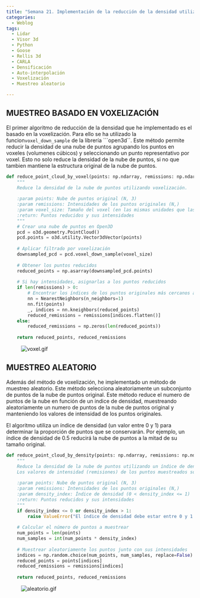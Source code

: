```yaml
---
title: "Semana 21. Implementación de la reducción de la densidad utilizando diferentes algoritmos"
categories:
  - Weblog
tags:
  - Lidar
  - Visor 3d
  - Python
  - Goose 
  - Rellis 3d
  - CARLA
  - Densificación
  - Auto-interpolación
  - Voxelización
  - Muestreo aleatorio

---
```


## MUESTREO BASADO EN VOXELIZACIÓN
El primer algoritmo de reducción de la densidad que he implementado es el basado en la voxelización. Para ello se ha utilizado la funcion```voxel_down_sample``` de la librería ```open3d``. Este método permite reducir la densidad de una nube de puntos agrupando los puntos en voxeles (volumenes cúbicos) y seleccionando un punto representativo por voxel. Esto no solo reduce la densidad de la nube de puntos, si no que tambien mantiene la estructura original de la nube de puntos.

```python
def reduce_point_cloud_by_voxel(points: np.ndarray, remissions: np.ndarray, voxel_size: float) -> tuple[np.ndarray, np.ndarray]:
    """
    Reduce la densidad de la nube de puntos utilizando voxelización.
    
    :param points: Nube de puntos original (N, 3)
    :param remissions: Intensidades de los puntos originales (N,)
    :param voxel_size: Tamaño del voxel (en las mismas unidades que las coordenadas de los puntos)
    :return: Puntos reducidos y sus intensidades
    """
    # Crear una nube de puntos en Open3D
    pcd = o3d.geometry.PointCloud()
    pcd.points = o3d.utility.Vector3dVector(points)
    
    # Aplicar filtrado por voxelización
    downsampled_pcd = pcd.voxel_down_sample(voxel_size)
    
    # Obtener los puntos reducidos
    reduced_points = np.asarray(downsampled_pcd.points)
    
    # Si hay intensidades, asignarlas a los puntos reducidos
    if len(remissions) > 0:
        # Encontrar los índices de los puntos originales más cercanos a los puntos reducidos
        nn = NearestNeighbors(n_neighbors=1)
        nn.fit(points)
        _, indices = nn.kneighbors(reduced_points)
        reduced_remissions = remissions[indices.flatten()]
    else:
        reduced_remissions = np.zeros(len(reduced_points))
    
    return reduced_points, reduced_remissions
```

<figure class="align-center" style="max-width: 100%">
  <img src="{{ site.url }}{{ site.baseurl }}/assets/videos/voxel.gif" alt="voxel.gif">
</figure>

## MUESTREO ALEATORIO

Además del método de voxelización, he implementado un método de muestreo aleatorio. Este método selecciona aleatoriamente un subconjunto de puntos de la nube de puntos original. Este método reduce el numero de puntos de la nube en función de un indice de densidad, muestreando aleatoriamente un numero de puntos de la nube de puntos original y manteniendo los valores de intensidad de los puntos originales.

El algoritmo utiliza un índice de densidad (un valor entre 0 y 1) para determinar la proporción de puntos que se conservarán. Por ejemplo, un índice de densidad de 0.5 reducirá la nube de puntos a la mitad de su tamaño original.

```python
def reduce_point_cloud_by_density(points: np.ndarray, remissions: np.ndarray, density_index: float) -> tuple[np.ndarray, np.ndarray]:
    """
    Reduce la densidad de la nube de puntos utilizando un índice de densidad.
    Los valores de intensidad (remisiones) de los puntos muestreados son los mismos que los de los puntos originales.
    
    :param points: Nube de puntos original (N, 3)
    :param remissions: Intensidades de los puntos originales (N,)
    :param density_index: Índice de densidad (0 < density_index <= 1)
    :return: Puntos reducidos y sus intensidades
    """
    if density_index <= 0 or density_index > 1:
        raise ValueError("El índice de densidad debe estar entre 0 y 1.")
    
    # Calcular el número de puntos a muestrear
    num_points = len(points)
    num_samples = int(num_points * density_index)
    
    # Muestrear aleatoriamente los puntos junto con sus intensidades
    indices = np.random.choice(num_points, num_samples, replace=False)
    reduced_points = points[indices]
    reduced_remissions = remissions[indices]
    
    return reduced_points, reduced_remissions
```
<figure class="align-center" style="max-width: 100%">
  <img src="{{ site.url }}{{ site.baseurl }}/assets/videos/aleatorio.gif" alt="aleatorio.gif">
</figure>
